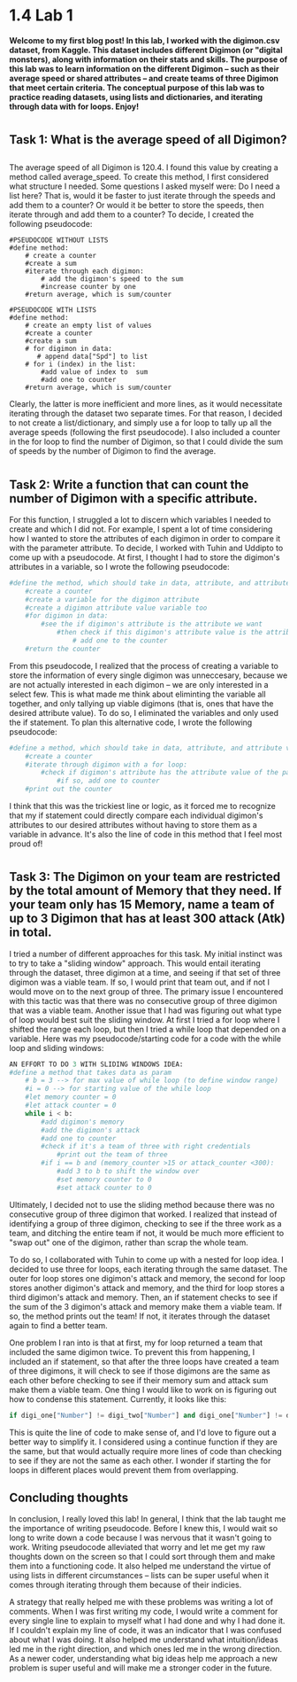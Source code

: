 # 1.4 Lab 1
#### Welcome to my first blog post! In this lab, I worked with the digimon.csv dataset, from Kaggle. This dataset includes different Digimon (or "digital monsters), along with information on their stats and skills. The purpose of this lab was to learn information on the different Digimon – such as their average speed or shared attributes – and create teams of three Digimon that meet certain criteria. The conceptual purpose of this lab was to practice reading datasets, using lists and dictionaries, and iterating through data with for loops. Enjoy! 




#

## Task 1: What is the average speed of all Digimon?

##

The average speed of all Digimon is 120.4. I found this value by creating a method called average_speed. To create this method, I first considered what structure I needed. Some questions I asked myself were: Do I need a list here? That is, would it be faster to just iterate through the speeds and add them to a counter? Or would it be better to store the speeds, then iterate through and add them to a counter?  To decide, I created the following pseudocode: 

```python:
#PSEUDOCODE WITHOUT LISTS
#define method:
    # create a counter
    #create a sum
    #iterate through each digimon:
        # add the digimon's speed to the sum
        #increase counter by one
    #return average, which is sum/counter

#PSEUDOCODE WITH LISTS
#define method:
    # create an empty list of values
    #create a counter
    #create a sum
    # for digimon in data:
       # append data["Spd"] to list
    # for i (index) in the list:
        #add value of index to  sum
        #add one to counter
    #return average, which is sum/counter
```
Clearly, the latter is more inefficient and more lines, as it would necessitate iterating through the dataset two separate times. For that reason, I decided to not create a list/dictionary, and simply use a for loop to tally up all the average speeds (following the first pseudocode). I also included a counter in the for loop to find the number of Digimon, so that I could divide the sum of speeds by the number of Digimon to find the average. 

#

## Task 2: Write a function that can count the number of Digimon with a specific attribute.
For this function, I struggled a lot to discern which variables I needed to create and which I did not. For example, I spent a lot of time considering how I wanted to store the attributes of each digimon in order to compare it with the parameter attribute. To decide, I worked with Tuhin and Uddipto to come up with a pseudocode. At first, I thought I had to store the digimon's attributes in a variable, so I wrote the following pseudocode:

```python
#define the method, which should take in data, attribute, and attribute values  
    #create a counter
    #create a variable for the digimon attribute
    #create a digimon attribute value variable too
    #for digimon in data:  
        #see the if digimon's attribute is the attribute we want
            #then check if this digimon's attribute value is the attribute value we want
                # add one to the counter
    #return the counter
```

From this pseudocode, I realized that the process of creating a variable to store the information of every single digimon was unneccesary, because we are not actually interested in each digimon – we are only interested in a select few. This is what made me think about eliminting the variable all together, and only tallying up viable digimons (that is, ones that have the desired attribute value). To do so, I eliminated the variables and only used the if statement. To plan this alternative code, I wrote the following pseudocode:

```python
#define a method, which should take in data, attribute, and attribute values:
    #create a counter
    #iterate through digimon with a for loop:
        #check if digimon's attribute has the attribute value of the parameter of the method
            #if so, add one to counter
    #print out the counter

```
I think that this was the trickiest line or logic, as it forced me to recognize that my if statement could directly compare each individual digimon's attributes to our desired attributes without having to store them as a variable in advance. It's also the line of code in this method that I feel most proud of! 


#

## Task 3: The Digimon on your team are restricted by the total amount of Memory that they need. If your team only has 15 Memory, name a team of up to 3 Digimon that has at least 300 attack (Atk) in total.

I tried a number of different approaches for this task. My initial instinct was to try to take a "sliding window" approach. This would entail iterating through the dataset, three digimon at a time, and seeing if that set of three digimon was a viable team. If so, I would print that team out, and if not I would move on to the next group of three. The primary issue I encountered with this tactic was that there was no consecutive group of three digimon that was a viable team. Another issue that I had was figuring out what type of loop would best suit the sliding window. At first I tried a for loop where I shifted the range each loop, but then I tried a while loop that depended on a variable. Here was my pseudocode/starting code for a code with the while loop and sliding windows:

```python
AN EFFORT TO DO 3 WITH SLIDING WINDOWS IDEA:
#define a method that takes data as param
    # b = 3 --> for max value of while loop (to define window range)
    #i = 0 --> for starting value of the while loop
    #let memory counter = 0 
    #let attack counter = 0
    while i < b:
        #add digimon's memory
        #add the digimon's attack
        #add one to counter
        #check if it's a team of three with right credentials
            #print out the team of three   
        #if i == b and (memory_counter >15 or attack_counter <300):
            #add 3 to b to shift the window over
            #set memory counter to 0
            #set attack counter to 0

```
Ultimately, I decided not to use the sliding method because there was no consecutive group of three digimon that worked. I realized that instead of identifying a group of three digimon, checking to see if the three work as a team, and ditching the entire team if not, it would be much more efficient to "swap out" one of the digimon, rather than scrap the whole team. 

To do so, I collaborated with Tuhin to come up with a nested for loop idea. I decided to use three for loops, each iterating through the same dataset. The outer for loop stores one digimon's attack and memory, the second for loop stores another digimon's attack and memory, and the third for loop stores a third digimon's attack and memory. Then, an if statement checks to see if the sum of the 3 digimon's attack and memory make them a viable team. If so, the method prints out the team! If not, it iterates through the dataset again to find a better team.

One problem I ran into is that at first, my for loop returned a team that included the same digimon twice. To prevent this from happening, I included an if statement, so that after the three loops have created a team of three digimons, it will check to see if those digimons are the same as each other before checking to see if their memory sum and attack sum make them a viable team. One thing I would like to work on is figuring out how to condense this statement. Currently, it looks like this:

```python
if digi_one["Number"] != digi_two["Number"] and digi_one["Number"] != digi_three["Number"] and digi_two["Number"] != digi_three["Number"]:
```
This is quite the line of code to make sense of, and I'd love to figure out a better way to simplify it. I considered using a continue function if they are the same, but that would actually require more lines of code than checking to see if they are not the same as each other. I wonder if starting the for loops in different places would prevent them from overlapping. 




## Concluding thoughts
In conclusion, I really loved this lab! In general, I think that the lab taught me the importance of writing pseudocode. Before I knew this, I would wait so long to write down a code because I was nervous that it wasn't going to work. Writing pseudocode alleviated that worry and let me get my raw thoughts down on the screen so that I could sort through them and make them into a functioning code. It also helped me understand the virtue of using lists in different circumstances – lists can be super useful when it comes through iterating through them because of their indicies. 

A strategy that really helped me with these problems was writing a lot of comments. When I was first writing my code, I would write a comment for every single line to explain to myself what I had done and why I had done it. If I couldn't explain my line of code, it was an indicator that I was confused about what I was doing. It also helped me understand what intuition/ideas led me in the right direction, and which ones led me in the wrong direction. As a newer coder, understanding what big ideas help me approach a new problem is super useful and will make me a stronger coder in the future. 

